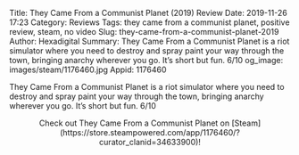 Title: They Came From a Communist Planet (2019) Review
Date: 2019-11-26 17:23
Category: Reviews
Tags: they came from a communist planet, positive review, steam, no video
Slug: they-came-from-a-communist-planet-2019
Author: Hexadigital
Summary: They Came From a Communist Planet is a riot simulator where you need to destroy and spray paint your way through the town, bringing anarchy wherever you go. It’s short but fun. 6/10
og_image: images/steam/1176460.jpg
Appid: 1176460

They Came From a Communist Planet is a riot simulator where you need to destroy and spray paint your way through the town, bringing anarchy wherever you go. It’s short but fun. 6/10

<center>Check out They Came From a Communist Planet on [Steam](https://store.steampowered.com/app/1176460/?curator_clanid=34633900)!</center>